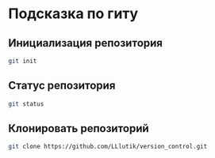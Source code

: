 # Подсказка по гиту

## Инициализация репозитория

```sh
git init
```

## Статус репозитория

```sh
git status
```
## Клонировать репозиторий
```sh
git clone https://github.com/LLlutik/version_control.git
```
